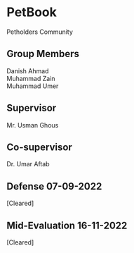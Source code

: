 <h1>PetBook</h1>
Petholders Community

<h2>Group Members</h2>
Danish Ahmad<br>
Muhammad Zain<br>
Muhammad Umer<br>

<h2>Supervisor</h2>
Mr. Usman Ghous
<h2>Co-supervisor</h2>
Dr. Umar Aftab
<h2>Defense 07-09-2022</h2> [Cleared]
<h2>Mid-Evaluation  16-11-2022</h2> [Cleared]
